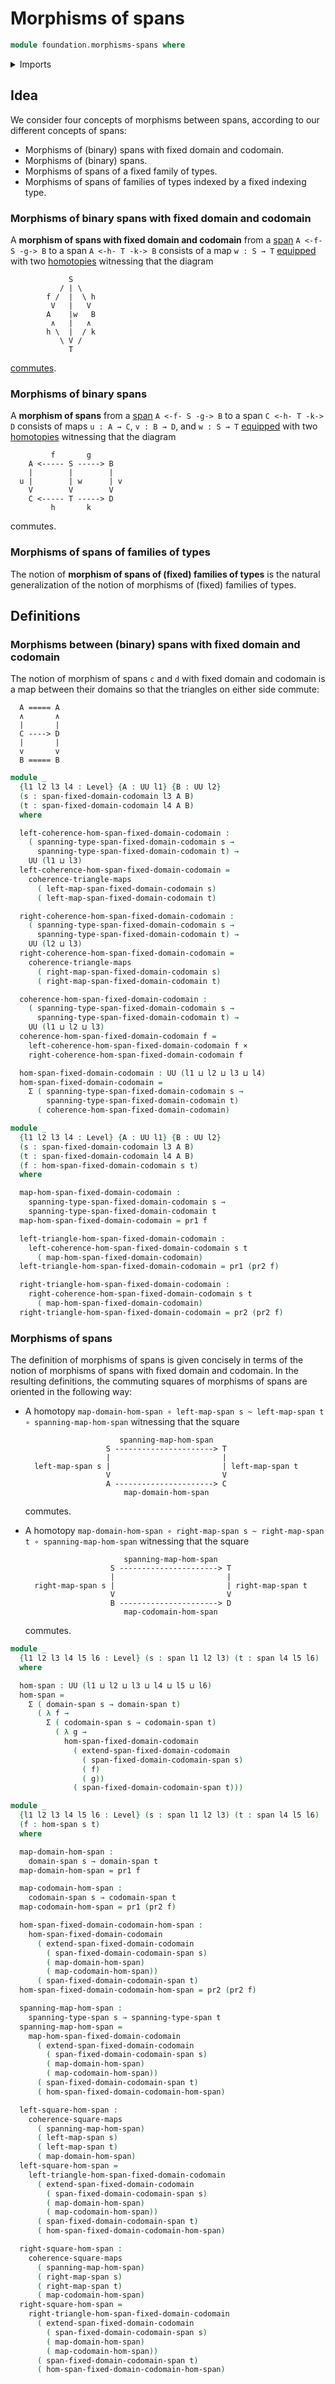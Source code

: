 # Morphisms of spans

```agda
module foundation.morphisms-spans where
```

<details><summary>Imports</summary>

```agda
open import foundation.dependent-pair-types
open import foundation.extensions-spans
open import foundation.spans
open import foundation.universe-levels

open import foundation-core.cartesian-product-types
open import foundation-core.commuting-squares-of-maps
open import foundation-core.commuting-triangles-of-maps
```

</details>

## Idea

We consider four concepts of morphisms between spans, according to our different
concepts of spans:

- Morphisms of (binary) spans with fixed domain and codomain.
- Morphisms of (binary) spans.
- Morphisms of spans of a fixed family of types.
- Morphisms of spans of families of types indexed by a fixed indexing type.

### Morphisms of binary spans with fixed domain and codomain

A **morphism of spans with fixed domain and codomain** from a
[span](foundation.spans.md) `A <-f- S -g-> B` to a span `A <-h- T -k-> B`
consists of a map `w : S → T` [equipped](foundation.structure.md) with two
[homotopies](foundation-core.homotopies.md) witnessing that the diagram

```text
             S
           / | \
        f /  |  \ h
         V   |   V
        A    |w   B
         ∧   |   ∧
        h \  |  / k
           \ V /
             T
```

[commutes](foundation.commuting-squares-of-maps.md).

### Morphisms of binary spans

A **morphism of spans** from a [span](foundation.spans.md) `A <-f- S -g-> B` to
a span `C <-h- T -k-> D` consists of maps `u : A → C`, `v : B → D`, and
`w : S → T` [equipped](foundation.structure.md) with two
[homotopies](foundation-core.homotopies.md) witnessing that the diagram

```text
         f       g
    A <----- S -----> B
    |        |        |
  u |        | w      | v
    V        V        V
    C <----- T -----> D
         h       k
```

commutes.

### Morphisms of spans of families of types

The notion of **morphism of spans of (fixed) families of types** is the natural
generalization of the notion of morphisms of (fixed) families of types.

## Definitions

### Morphisms between (binary) spans with fixed domain and codomain

The notion of morphism of spans `c` and `d` with fixed domain and codomain is a
map between their domains so that the triangles on either side commute:

```text
  A ===== A
  ∧       ∧
  |       |
  C ----> D
  |       |
  v       v
  B ===== B
```

```agda
module _
  {l1 l2 l3 l4 : Level} {A : UU l1} {B : UU l2}
  (s : span-fixed-domain-codomain l3 A B)
  (t : span-fixed-domain-codomain l4 A B)
  where

  left-coherence-hom-span-fixed-domain-codomain :
    ( spanning-type-span-fixed-domain-codomain s →
      spanning-type-span-fixed-domain-codomain t) →
    UU (l1 ⊔ l3)
  left-coherence-hom-span-fixed-domain-codomain =
    coherence-triangle-maps
      ( left-map-span-fixed-domain-codomain s)
      ( left-map-span-fixed-domain-codomain t)

  right-coherence-hom-span-fixed-domain-codomain :
    ( spanning-type-span-fixed-domain-codomain s →
      spanning-type-span-fixed-domain-codomain t) →
    UU (l2 ⊔ l3)
  right-coherence-hom-span-fixed-domain-codomain =
    coherence-triangle-maps
      ( right-map-span-fixed-domain-codomain s)
      ( right-map-span-fixed-domain-codomain t)

  coherence-hom-span-fixed-domain-codomain :
    ( spanning-type-span-fixed-domain-codomain s →
      spanning-type-span-fixed-domain-codomain t) →
    UU (l1 ⊔ l2 ⊔ l3)
  coherence-hom-span-fixed-domain-codomain f =
    left-coherence-hom-span-fixed-domain-codomain f ×
    right-coherence-hom-span-fixed-domain-codomain f

  hom-span-fixed-domain-codomain : UU (l1 ⊔ l2 ⊔ l3 ⊔ l4)
  hom-span-fixed-domain-codomain =
    Σ ( spanning-type-span-fixed-domain-codomain s →
        spanning-type-span-fixed-domain-codomain t)
      ( coherence-hom-span-fixed-domain-codomain)

module _
  {l1 l2 l3 l4 : Level} {A : UU l1} {B : UU l2}
  (s : span-fixed-domain-codomain l3 A B)
  (t : span-fixed-domain-codomain l4 A B)
  (f : hom-span-fixed-domain-codomain s t)
  where

  map-hom-span-fixed-domain-codomain :
    spanning-type-span-fixed-domain-codomain s →
    spanning-type-span-fixed-domain-codomain t
  map-hom-span-fixed-domain-codomain = pr1 f

  left-triangle-hom-span-fixed-domain-codomain :
    left-coherence-hom-span-fixed-domain-codomain s t
      ( map-hom-span-fixed-domain-codomain)
  left-triangle-hom-span-fixed-domain-codomain = pr1 (pr2 f)

  right-triangle-hom-span-fixed-domain-codomain :
    right-coherence-hom-span-fixed-domain-codomain s t
      ( map-hom-span-fixed-domain-codomain)
  right-triangle-hom-span-fixed-domain-codomain = pr2 (pr2 f)
```

### Morphisms of spans

The definition of morphisms of spans is given concisely in terms of the notion
of morphisms of spans with fixed domain and codomain. In the resulting
definitions, the commuting squares of morphisms of spans are oriented in the
following way:

- A homotopy
  `map-domain-hom-span ∘ left-map-span s ~ left-map-span t ∘ spanning-map-hom-span`
  witnessing that the square

  ```text
                       spanning-map-hom-span
                    S ----------------------> T
                    |                         |
    left-map-span s |                         | left-map-span t
                    V                         V
                    A ----------------------> C
                        map-domain-hom-span
  ```

  commutes.

- A homotopy
  `map-domain-hom-span ∘ right-map-span s ~ right-map-span t ∘ spanning-map-hom-span`
  witnessing that the square

  ```text
                        spanning-map-hom-span
                     S ----------------------> T
                     |                         |
    right-map-span s |                         | right-map-span t
                     V                         V
                     B ----------------------> D
                        map-codomain-hom-span
  ```

  commutes.

```agda
module _
  {l1 l2 l3 l4 l5 l6 : Level} (s : span l1 l2 l3) (t : span l4 l5 l6)
  where

  hom-span : UU (l1 ⊔ l2 ⊔ l3 ⊔ l4 ⊔ l5 ⊔ l6)
  hom-span =
    Σ ( domain-span s → domain-span t)
      ( λ f →
        Σ ( codomain-span s → codomain-span t)
          ( λ g →
            hom-span-fixed-domain-codomain
              ( extend-span-fixed-domain-codomain
                ( span-fixed-domain-codomain-span s)
                ( f)
                ( g))
              ( span-fixed-domain-codomain-span t)))

module _
  {l1 l2 l3 l4 l5 l6 : Level} (s : span l1 l2 l3) (t : span l4 l5 l6)
  (f : hom-span s t)
  where

  map-domain-hom-span :
    domain-span s → domain-span t
  map-domain-hom-span = pr1 f

  map-codomain-hom-span :
    codomain-span s → codomain-span t
  map-codomain-hom-span = pr1 (pr2 f)

  hom-span-fixed-domain-codomain-hom-span :
    hom-span-fixed-domain-codomain
      ( extend-span-fixed-domain-codomain
        ( span-fixed-domain-codomain-span s)
        ( map-domain-hom-span)
        ( map-codomain-hom-span))
      ( span-fixed-domain-codomain-span t)
  hom-span-fixed-domain-codomain-hom-span = pr2 (pr2 f)

  spanning-map-hom-span :
    spanning-type-span s → spanning-type-span t
  spanning-map-hom-span =
    map-hom-span-fixed-domain-codomain
      ( extend-span-fixed-domain-codomain
        ( span-fixed-domain-codomain-span s)
        ( map-domain-hom-span)
        ( map-codomain-hom-span))
      ( span-fixed-domain-codomain-span t)
      ( hom-span-fixed-domain-codomain-hom-span)

  left-square-hom-span :
    coherence-square-maps
      ( spanning-map-hom-span)
      ( left-map-span s)
      ( left-map-span t)
      ( map-domain-hom-span)
  left-square-hom-span =
    left-triangle-hom-span-fixed-domain-codomain
      ( extend-span-fixed-domain-codomain
        ( span-fixed-domain-codomain-span s)
        ( map-domain-hom-span)
        ( map-codomain-hom-span))
      ( span-fixed-domain-codomain-span t)
      ( hom-span-fixed-domain-codomain-hom-span)

  right-square-hom-span :
    coherence-square-maps
      ( spanning-map-hom-span)
      ( right-map-span s)
      ( right-map-span t)
      ( map-codomain-hom-span)
  right-square-hom-span =
    right-triangle-hom-span-fixed-domain-codomain
      ( extend-span-fixed-domain-codomain
        ( span-fixed-domain-codomain-span s)
        ( map-domain-hom-span)
        ( map-codomain-hom-span))
      ( span-fixed-domain-codomain-span t)
      ( hom-span-fixed-domain-codomain-hom-span)
```
